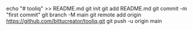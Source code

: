 echo "# tooliq" >> README.md
git init
git add README.md
git commit -m "first commit"
git branch -M main
git remote add origin https://github.com/bittucreator/tooliq.git
git push -u origin main

